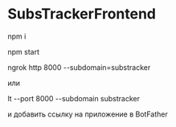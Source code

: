 # SubsTrackerFrontend

npm i

npm start

ngrok http 8000 --subdomain=substracker

или

lt --port 8000 --subdomain substracker

и добавить ссылку на приложение в BotFather
